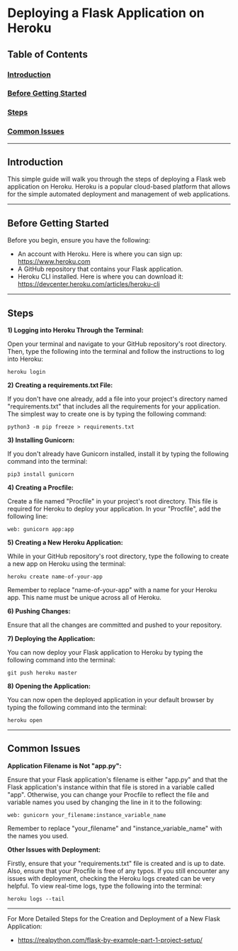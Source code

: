 # Deploying a Flask Application on Heroku

## Table of Contents
### [Introduction](#introduction)
### [Before Getting Started](#before-getting-started)
### [Steps](#steps)
### [Common Issues](#common-issues)

----

## Introduction

This simple guide will walk you through the steps of deploying a Flask web application on Heroku. Heroku is a popular cloud-based platform that allows for the simple automated deployment and management of web applications. 

----

## Before Getting Started

Before you begin, ensure you have the following:

- An account with Heroku. Here is where you can sign up: https://www.heroku.com
- A GitHub repository that contains your Flask application.
- Heroku CLI installed. Here is where you can download it: https://devcenter.heroku.com/articles/heroku-cli

----

## Steps

**1) Logging into Heroku Through the Terminal:**

Open your terminal and navigate to your GitHub repository's root directory. Then, type the following into the terminal and follow the instructions to log into Heroku:

    heroku login

**2) Creating a requirements.txt File:**

If you don't have one already, add a file into your project's directory named "requirements.txt" that includes all the requirements for your application. The simplest way to create one is by typing the following command:

    python3 -m pip freeze > requirements.txt

**3) Installing Gunicorn:**

If you don't already have Gunicorn installed, install it by typing the following command into the terminal:

    pip3 install gunicorn

**4) Creating a Procfile:**

Create a file named "Procfile" in your project's root directory. This file is required for Heroku to deploy your application. In your "Procfile", add the following line:

    web: gunicorn app:app

**5) Creating a New Heroku Application:**   

While in your GitHub repository's root directory, type the following to create a new app on Heroku using the terminal:

    heroku create name-of-your-app
    
Remember to replace "name-of-your-app" with a name for your Heroku app. This name must be unique across all of Heroku.

**6) Pushing Changes:**   

Ensure that all the changes are committed and pushed to your repository.

**7) Deploying the Application:**  

You can now deploy your Flask application to Heroku by typing the following command into the terminal:

    git push heroku master

**8) Opening the Application:**  

You can now open the deployed application in your default browser by typing the following command into the terminal:

    heroku open

----

## Common Issues

**Application Filename is Not "app.py":**

Ensure that your Flask application's filename is either "app.py" and that the Flask application's instance within that file is stored in a variable called "app". Otherwise, you can change your Procfile to reflect the file and variable names you used by changing the line in it to the following:

    web: gunicorn your_filename:instance_variable_name

Remember to replace "your_filename" and "instance_variable_name" with the names you used.

**Other Issues with Deployment:**

Firstly, ensure that your "requirements.txt" file is created and is up to date. Also, ensure that your Procfile is free of any typos.
If you still encounter any issues with deployment, checking the Heroku logs created can be very helpful. To view real-time logs, type the following into the terminal:

    heroku logs --tail

----

For More Detailed Steps for the Creation and Deployment of a New Flask Application: 
- https://realpython.com/flask-by-example-part-1-project-setup/


